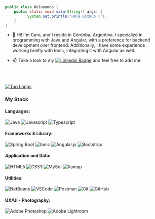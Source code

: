 ```java
public class Holamundo {
    public static void main(String[] args) {
          System.out.println("Hola GitHub 👋");  
    }
}
```


- 👋 Hi! I'm Caro, and I reside in Córdoba, Argentina. I specialize in programming with Java and Angular, with a preference for backend development over frontend. Additionally, I have some experience working briefly with Ionic, integrating it with Angular as well.

- 📫 Take a look to my  [![Linkedin Badge](https://img.shields.io/badge/-LinkedIn-blue?style=flat&logo=Linkedin&logoColor=white&link=https://www.linkedin.com/in/carobima)](https://www.linkedin.com/in/carobima) and feel free to add me!

<br><br>

<!-- [![GitHub Streak](https://streak-stats.demolab.com?user=carobima&theme=highcontrast)](https://git.io/streak-stats) -->

<!--![Caro's GitHub stats](https://github-readme-stats.vercel.app/api?username=carobima&theme=darcula&show_icons=true) -->

[![Top Langs](https://github-readme-stats.vercel.app/api/top-langs/?username=carobima&layout=compact)](https://github.com/carobima/github-readme-stats)




### My Stack

#### Languages:

![Java](https://img.shields.io/badge/-Java-6EBF20?style=flat&logo=java&logoColor=white)
![Javascript](https://img.shields.io/badge/-JavaScript-EDD222?style=flat&logo=javascript&logoColor=white)
![Typescript](https://img.shields.io/badge/TypeScript-007ACC?style=flat&logo=typescript&logoColor=white)

#### Frameworks & Library:
![Spring Boot](https://img.shields.io/badge/SpringBoot-6EBF20?style=flat&logo=spring&logoColor=white)
![Ionic](https://img.shields.io/badge/Ionic-31A8FF?style=flat&logo=ionic&logoColor=white)
![Angular.js](https://img.shields.io/badge/Angular-F05032?style=flat&logo=angular&logoColor=white)
![Bootstrap](https://img.shields.io/badge/bootstrap-%23563D7C.svg?style=flat&logo=bootstrap&logoColor=white)

#### Application and Data:
![HTML5](https://img.shields.io/badge/-HTML5-E34F26?style=flat&logo=html5&logoColor=white)
![CSS3](https://img.shields.io/badge/-CSS3-1572B6?style=flat&logo=css3)
![MySql](http://img.shields.io/badge/-MySql-51CBF2?style=flat&logo=mysql&logoColor=white)
![Xampp](http://img.shields.io/badge/-Xampp-FF9A00?style=flat&logo=xampp&logoColor=white)

#### Utilities:
![NetBeans](https://img.shields.io/badge/NetBeansIDE-1B6AC6.svg?style=flat&logo=apache-netbeans-ide&logoColor=white")
![VSCode](https://img.shields.io/badge/-VSCode-007ACC?style=flat&logo=visual-studio-code&logoColor=white)
![Postman](https://img.shields.io/badge/Postman-FF6C37?style=flat&logo=Postman&logoColor=white)
![Git](https://img.shields.io/badge/-Git-F05032?style=flat&logo=git&logoColor=white)
![GitHub](https://img.shields.io/badge/-Github-181717?style=flat&logo=github&logoColor=white)

#### UX/UI - Photography:
![Adobe Photoshop](https://img.shields.io/badge/-Photoshop-31A8FF?style=flat&logo=adobe-photoshop&logoColor=white)
![Adobe Lightroom](https://img.shields.io/badge/-Lightroom-007ACC?style=flat&logo=adobe-lightroom&logoColor=white)


<!-- [![My Awesome Stats](https://awesome-github-stats.azurewebsites.net/user-stats/carobima?cardType=level&theme=vision-friendly-dark)](https://git.io/awesome-stats-card) -->

